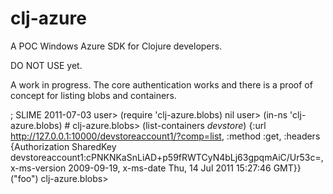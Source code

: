 # clj-azure

A POC Windows Azure SDK for Clojure developers.

DO NOT USE yet.

A work in progress. The core authentication works and there is a proof of concept for listing blobs and containers.


  ; SLIME 2011-07-03
  user> (require 'clj-azure.blobs)
  nil
  user> (in-ns 'clj-azure.blobs)
  #<Namespace clj-azure.blobs>
  clj-azure.blobs> (list-containers *devstore*)
  {:url http://127.0.0.1:10000/devstoreaccount1/?comp=list, :method :get, :headers {Authorization SharedKey devstoreaccount1:cPNKNKaSnLiAD+p59fRWTCyN4bLj63gpqmAiC/Ur53c=, x-ms-version 2009-09-19, x-ms-date Thu, 14 Jul 2011 15:27:46 GMT}}
  ("foo")
  clj-azure.blobs>

